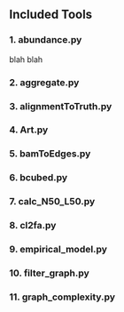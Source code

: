 Included Tools
---------------

### 1. abundance.py
  blah blah
  
### 2. aggregate.py
### 3. alignmentToTruth.py
### 4. Art.py
### 5. bamToEdges.py
### 6. bcubed.py
### 7. calc_N50_L50.py
### 8. cl2fa.py
### 9. empirical_model.py
### 10. filter_graph.py
### 11. graph_complexity.py
